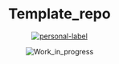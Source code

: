 
<div align="center">
  
# Template_repo

[![personal-label](https://img.shields.io/static/v1?label=DanerSound&message=Work_in_progress&color=red&logo=github)](https://github.com/DanerSound)

![Work_in_progress](http://cliffordgarstang.com/wp-content/uploads/2013/01/Work_in_progress.png)

</div>
